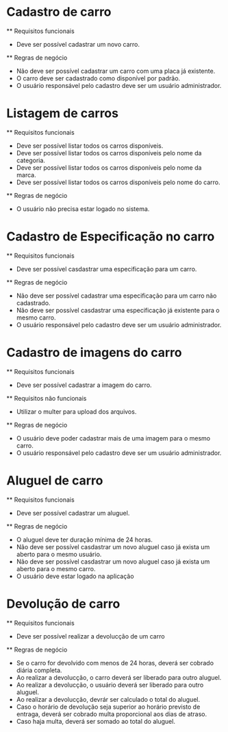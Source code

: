 # Cadastro de carro

** Requisitos funcionais
- Deve ser possível cadastrar um novo carro.

** Regras de negócio
- Não deve ser possível cadastrar um carro com uma placa já existente.
- O carro deve ser cadastrado como disponível por padrão.
- O usuário responsável pelo cadastro deve ser um usuário administrador.


# Listagem de carros

** Requisitos funcionais
- Deve ser possível listar todos os carros disponíveis.
- Deve ser possível listar todos os carros disponíveis pelo nome da categoria.
- Deve ser possível listar todos os carros disponíveis pelo nome da marca.
- Deve ser possível listar todos os carros disponíveis pelo nome do carro.

** Regras de negócio
- O usuário não precisa estar logado no sistema.


# Cadastro de Especificação no carro

** Requisitos funcionais
- Deve ser possível casdastrar uma especificação para um carro.

** Regras de negócio
- Não deve ser possível cadastrar uma especificação para um carro não cadastrado.
- Não deve ser possível casdastrar uma especificação já existente para o mesmo carro.
- O usuário responsável pelo cadastro deve ser um usuário administrador.


# Cadastro de imagens do carro

** Requisitos funcionais
- Deve ser possível cadastrar a imagem do carro.

** Requisitos não funcionais
- Utilizar o multer para upload dos arquivos.

** Regras de negócio
- O usuário deve poder cadastrar mais de uma imagem para o mesmo carro.
- O usuário responsável pelo cadastro deve ser um usuário administrador.


# Aluguel de carro

** Requisitos funcionais
- Deve ser possível cadastrar um aluguel.

** Regras de negócio
- O aluguel deve ter duração mínima de 24 horas.
- Não deve ser possível casdastrar um novo aluguel caso já exista um aberto para o mesmo usuário.
- Não deve ser possível casdastrar um novo aluguel caso já exista um aberto para o mesmo carro.
- O usuário deve estar logado na aplicação

# Devolução de carro

** Requisitos funcionais
- Deve ser possível realizar a devolucção de um carro

** Regras de negócio
- Se o carro for devolvido com menos de 24 horas, deverá ser cobrado diária completa.
- Ao realizar a devolucção, o carro deverá ser liberado para outro aluguel.
- Ao realizar a devolucção, o usuário deverá ser liberado para outro aluguel.
- Ao realizar a devolucção, devrár ser calculado o total do aluguel.
- Caso o horário de devolução seja superior ao horário previsto de entraga, deverá ser cobrado multa proporcional aos dias de atraso.
- Caso haja multa, deverá ser somado ao total do aluguel.